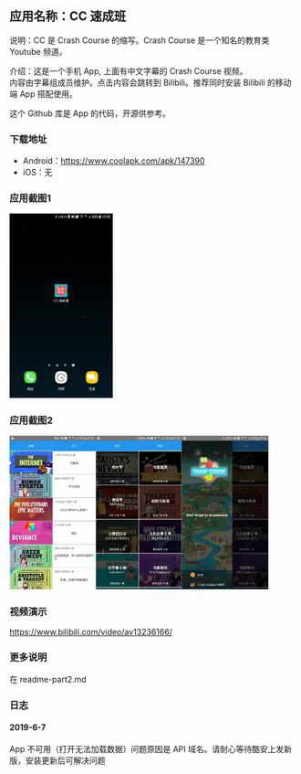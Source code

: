 ## 应用名称：CC 速成班
说明：CC 是 Crash Course 的缩写。Crash Course 是一个知名的教育类 Youtube 频道。

介绍：这是一个手机 App, 上面有中文字幕的 Crash Course 视频。  
内容由字幕组成员维护。点击内容会跳转到 Bilibili。推荐同时安装 Bilibili 的移动端 App 搭配使用。     

这个 Github 库是 App 的代码，开源供参考。   

### 下载地址
* Android：https://www.coolapk.com/apk/147390
* iOS：无

### 应用截图1
<img src="/unrelated-stuff/ss.png" width="36%">

### 应用截图2
<img src="/unrelated-stuff/tab1.jpg" width="30%"><img src="/unrelated-stuff/tab2.jpg" width="30%"><img src="/unrelated-stuff/side.jpg" width="30%">      

### 视频演示
https://www.bilibili.com/video/av13236166/

### 更多说明
在 readme-part2.md

### 日志
#### 2019-6-7 
App 不可用（打开无法加载数据）问题原因是 API 域名。请耐心等待酷安上发新版，安装更新后可解决问题
